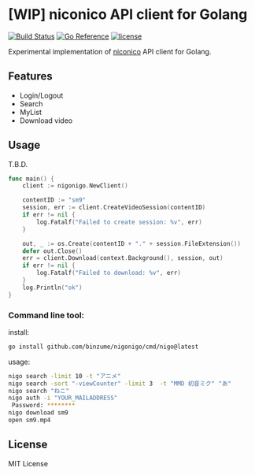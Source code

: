 # [WIP] niconico API client for Golang
[![Build Status](https://travis-ci.com/binzume/nigonigo.svg?branch=master)](https://travis-ci.com/binzume/nigonigo)
[![Go Reference](https://pkg.go.dev/badge/github.com/binzume/nigonigo.svg)](https://pkg.go.dev/github.com/binzume/nigonigo)
[![license](https://img.shields.io/badge/license-MIT-4183c4.svg)](https://github.com/binzume/nigonigo/blob/master/LICENSE)

Experimental implementation of [niconico](https://www.nicovideo.jp/) API client for Golang.

## Features

- Login/Logout
- Search
- MyList
- Download video

## Usage

T.B.D.

```go
func main() {
	client := nigonigo.NewClient()

	contentID := "sm9"
	session, err := client.CreateVideoSession(contentID)
	if err != nil {
		log.Fatalf("Failed to create session: %v", err)
	}

	out, _ := os.Create(contentID + "." + session.FileExtension())
	defer out.Close()
	err = client.Download(context.Background(), session, out)
	if err != nil {
		log.Fatalf("Failed to download: %v", err)
	}
	log.Println("ok")
}
```

### Command line tool:

install:

```bash
go install github.com/binzume/nigonigo/cmd/nigo@latest
```

usage:

```bash
nigo search -limit 10 -t "アニメ"
nigo search -sort "-viewCounter" -limit 3  -t "MMD 初音ミク" "あ"
nigo search "ねこ"
nigo auth -i "YOUR_MAILADDRESS"
 Password: ********
nigo download sm9
open sm9.mp4
```

## License

MIT License
